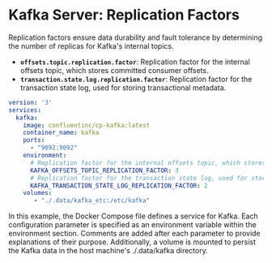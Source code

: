 # Kafka Server: Replication Factors

Replication factors ensure data durability and fault tolerance by determining the number of replicas for Kafka's internal topics.

- **`offsets.topic.replication.factor`**: Replication factor for the internal offsets topic, which stores committed consumer offsets.
- **`transaction.state.log.replication.factor`**: Replication factor for the transaction state log, used for storing transactional metadata.

```yaml
version: '3'
services:
  kafka:
    image: confluentinc/cp-kafka:latest
    container_name: kafka
    ports:
      - "9092:9092"
    environment:
      # Replication factor for the internal offsets topic, which stores committed consumer offsets.
      KAFKA_OFFSETS_TOPIC_REPLICATION_FACTOR: 3
      # Replication factor for the transaction state log, used for storing transactional metadata.
      KAFKA_TRANSACTION_STATE_LOG_REPLICATION_FACTOR: 2
    volumes:
       - "./.data/kafka_etc:/etc/kafka"

```

In this example, the Docker Compose file defines a service for Kafka. Each configuration parameter is specified as an environment variable within the environment section. Comments are added after each parameter to provide explanations of their purpose. Additionally, a volume is mounted to persist the Kafka data in the host machine's ./.data/kafka directory.

